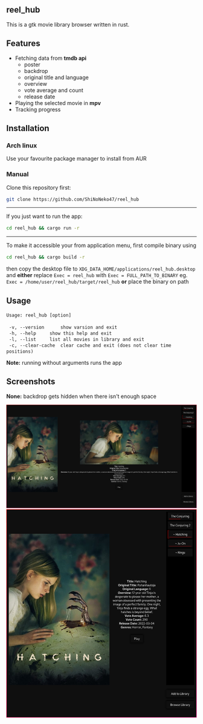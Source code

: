 ## reel_hub
This is a gtk movie library browser written in rust. 

## Features
 - Fetching data from <b>tmdb api</b> 
	- poster
	- backdrop
	- original title and language
	- overview
	- vote average and count
	- release date
 - Playing the selected movie in <b>mpv</b>
 - Tracking progress

## Installation
### Arch linux

Use your favourite package manager to install from AUR

### Manual
Clone this repository first:
```sh
git clone https://github.com/ShiNoNeko47/reel_hub
```
---
If you just want to run the app:
```sh
cd reel_hub && cargo run -r
```
---
To make it accessible your from application menu, first compile binary using
```sh
cd reel_hub && cargo build -r
```
then copy the desktop file to ```XDG_DATA_HOME/applications/reel_hub.desktop```
and <b>either</b>
replace ```Exec = reel_hub```
with ```Exec = FULL_PATH_TO_BINARY``` eg. ```Exec = /home/user/reel_hub/target/reel_hub```
<b>or</b>
place the binary on path 

## Usage
```
Usage: reel_hub [option]

 -v, --version		show varsion and exit
 -h, --help		show this help and exit
 -l, --list		list all movies in library and exit
 -c, --clear-cache	clear cache and exit (does not clear time positions)
```
<b>Note:</b> running without arguments runs the app
## Screenshots
<b>None:</b> backdrop gets hidden when there isn't enough space

![image](screenshot_1.png)
![image](screenshot_2.png)
